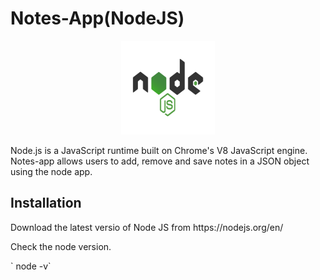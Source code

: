 # Notes-App(NodeJS)
<p align="center">
  <img src="images/nodejs-1-logo.png" height=150px width=150px>
</p>
<p> Node.js is a JavaScript runtime built on Chrome's V8 JavaScript engine. Notes-app allows users to add, remove and save notes in a JSON object using the node app.
</p>

<h2> Installation </h2>
<p> Download the latest versio of Node JS from https://nodejs.org/en/ </p>
<p> Check the node version. </p>
` node -v`
